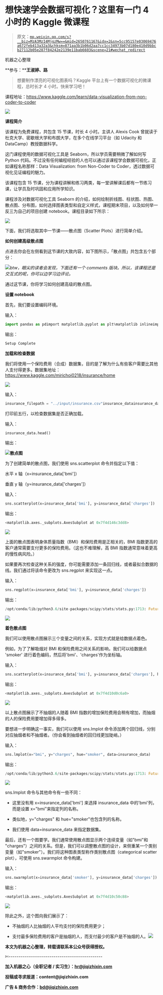 # 想快速学会数据可视化？这里有一门 4 小时的 Kaggle 微课程

> 原文：[`mp.weixin.qq.com/s?__biz=MzA3MzI4MjgzMw==&mid=2650761167&idx=2&sn=5cc95157e03069476a672feb413a32a3&chksm=871aa3b1b06d2aa7cc1cc34973b07d180e410d9bbcb27112b05e287f84242e2139e11bab6603&scene=21#wechat_redirect`](http://mp.weixin.qq.com/s?__biz=MzA3MzI4MjgzMw==&mid=2650761167&idx=2&sn=5cc95157e03069476a672feb413a32a3&chksm=871aa3b1b06d2aa7cc1cc34973b07d180e410d9bbcb27112b05e287f84242e2139e11bab6603&scene=21#wechat_redirect)

机器之心整理

**参与：****王淑婷、路**

> 想要制作漂亮的可视化图表吗？Kaggle 平台上有一个数据可视化的微课程，总时长才 4 小时。快来学习吧！

课程地址：https://www.kaggle.com/learn/data-visualization-from-non-coder-to-coder

![](img/9f58529ea43fb12b9ea542d1550bb09d.jpg)

**课程简介**

该课程为免费课程，共包含 15 节课，时长 4 小时。主讲人 Alexis Cook 曾就读于杜克大学、密歇根大学和布朗大学，在多个在线学习平台（如 Udacity 和 DataCamp）教授数据科学。

这门课程使用的数据可视化工具是 Seaborn，所以学员需要稍微了解如何写 Python 代码。不过没有任何编程经验的人也可以通过该课程学会数据可视化，正如课程名称那样：Data Visualization: from Non-Coder to Coder，透过数据可视化见证编程的魅力。

该课程包含 15 节课，分为课程讲解和练习两类，每一堂讲解课后都有一节练习课，让学员及时巩固和应用所学知识。

课程涉及对数据可视化工具 Seaborn 的介绍，如何绘制折线图、柱状图、热图、散点图、分布图，如何选择图表类型和自定义样式，课程期末项目，以及如何举一反三为自己的项目创建 notebook。课程目录如下所示：

![](img/b2f78bb5f8614eac339a847cf72380df.jpg)

下面，我们将选取其中一节课——散点图（Scatter Plots）进行简单介绍。

**如何创建高级散点图**

点进去你会在左侧看到这节课的大致内容，如下图所示，「散点图」共包含五个部分：

![](img/8f7b85fd5a99299de8bc6bcef6b62b68.jpg)*btw，眼尖的读者会发现，下面还有一个 comments 版块。所以，该课程还是交互式的呢，你可以边学习边评论。*

通过这节课，你将学习如何创建高级的散点图。

**设置 notebook**

首先，我们要设置编码环境。

输入：

```py
import pandas as pdimport matplotlib.pyplot as plt%matplotlib inlineimport seaborn as snsprint("Setup Complete")
```

输出：

```py
Setup Complete
```

**加载和检查数据**

我们将使用一个保险费用（合成）数据集，目的是了解为什么有些客户需要比其他人支付得更多。数据集地址：https://www.kaggle.com/mirichoi0218/insurance/home

![](img/0cc4cd3bc45908f6e4c150d39c6d4d71.jpg)

输入：

```py
insurance_filepath = "../input/insurance.csv"insurance_datainsurance_data = pd.read_csv(insurance_filepath)
```

打印前五行，以检查数据集是否正确加载。

输入：

```py
insurance_data.head()
```

输出：

![](img/1354dab745f870aabe615f6b1c629e68.jpg)**散点图**

为了创建简单的散点图，我们使用 sns.scatterplot 命令并指定以下值：

水平 x 轴（x=insurance_data['bmi']）

垂直 y 轴（y=insurance_data['charges']）

输入：

```py
sns.scatterplot(x=insurance_data['bmi'], y=insurance_data['charges'])
```

输出：

```py
<matplotlib.axes._subplots.AxesSubplot at 0x7f4d146c3dd8>
```

![](img/3ca9d2b73e550c25d6f5a3ff2d4e4729.jpg)

上面的散点图表明身体质量指数（BMI）和保险费用是正相关的，BMI 指数更高的客户通常需要支付更多的保险费用。（这也不难理解，高 BMI 指数通常意味着更高的慢性病风险。）

如果要再次检查这种关系的强度，你可能需要添加一条回归线，或者最拟合数据的线。我们通过将该命令更改为 sns.regplot 来实现这一点。

输入：

```py
sns.regplot(x=insurance_data['bmi'], y=insurance_data['charges'])
```

输出：

```py
/opt/conda/lib/python3.6/site-packages/scipy/stats/stats.py:1713: FutureWarning: Using a non-tuple sequence for multidimensional indexing is deprecated; use `arr[tuple(seq)]` instead of `arr[seq]`. In the future this will be interpreted as an array index, `arr[np.array(seq)]`, which will result either in an error or a different result. return np.add.reduce(sorted[indexer] * weights, axis=axis) / sumval<matplotlib.axes._subplots.AxesSubplot at 0x7f4d10de8748>
```

![](img/d317ddc5aef5e72fd2ad7b7c3d0078ce.jpg)

**着色散点图**

我们可以使用散点图展示三个变量之间的关系，实现方式就是给数据点着色。

例如，为了了解吸烟对 BMI 和保险费用之间关系的影响，我们可以给数据点 'smoker' 进行着色编码，然后将'bmi'、'charges'作为坐标轴。

输入：

```py
sns.scatterplot(x=insurance_data['bmi'], y=insurance_data['charges'], hue=insurance_data['smoker'])
```

输出：

```py
<matplotlib.axes._subplots.AxesSubplot at 0x7f4d10d0c6a0>
```

![](img/03fb61062796057832ef2754ea93330c.jpg)

以上散点图展示了不抽烟的人随着 BMI 指数的增加保险费用会稍有增加，而抽烟的人的保险费用要增加得多得多。

要想进一步明确这一事实，我们可以使用 sns.lmplot 命令添加两个回归线，分别对应抽烟者和不抽烟者。（你会看到抽烟者的回归线更加陡峭。）

输入：

```py
sns.lmplot(x="bmi", y="charges", hue="smoker", data=insurance_data)
```

输出：

```py
/opt/conda/lib/python3.6/site-packages/scipy/stats/stats.py:1713: FutureWarning: Using a non-tuple sequence for multidimensional indexing is deprecated; use `arr[tuple(seq)]` instead of `arr[seq]`. In the future this will be interpreted as an array index, `arr[np.array(seq)]`, which will result either in an error or a different result. return np.add.reduce(sorted[indexer] * weights, axis=axis) / sumval<seaborn.axisgrid.FacetGrid at 0x7f4d10c73240>
```

![](img/90eea0f7b5e04f232735163acdb0f2b4.jpg)

sns.lmplot 命令与其他命令有一些不同：

*   这里没有用 x=insurance_data['bmi'] 来选择 insurance_data 中的'bmi'列，而是设置 x="bmi"来指定列的名称。

*   类似地，y="charges" 和 hue="smoker"也包含列的名称。

*   我们使用 data=insurance_data 来指定数据集。

最后，还有一个图要学。我们通常使用散点图显示两个连续变量（如"bmi"和 "charges"）之间的关系。但是，我们可以调整散点图的设计，来侧重某一个类别变量（如"smoker"）。我们将这种图表类型称作类别散点图（categorical scatter plot），可使用 sns.swarmplot 命令构建。

输入：

```py
sns.swarmplot(x=insurance_data['smoker'], y=insurance_data['charges'])
```

输出：

```py
<matplotlib.axes._subplots.AxesSubplot at 0x7f4d10c50c88>
```

![](img/94b6ca047d0703301726a751ce0befeb.jpg)

除此之外，这个图向我们展示了：

*   不抽烟的人比抽烟的人平均支付的保险费用更少；

*   支付最多保险费用的客户是抽烟的人，而支付最少的客户是不抽烟的人。**![](img/98db554c57db91144fde9866558fb8c3.jpg)**

****本文为机器之心整理，**转载请联系本公众号获得授权****。**

✄------------------------------------------------

**加入机器之心（全职记者 / 实习生）：hr@jiqizhixin.com**

**投稿或寻求报道：**content**@jiqizhixin.com**

**广告 & 商务合作：bd@jiqizhixin.com**